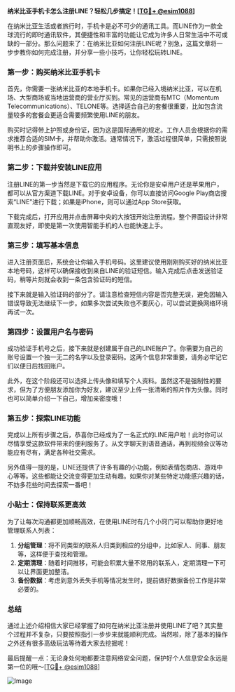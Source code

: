**纳米比亚手机卡怎么注册LINE？轻松几步搞定！[[TG💪+ @esim1088](https://t.me/s/esim1088)]**

在纳米比亚生活或者旅行时，手机卡是必不可少的通讯工具。而LINE作为一款全球流行的即时通讯软件，其便捷性和丰富的功能让它成为许多人日常生活中不可或缺的一部分。那么问题来了：在纳米比亚如何注册LINE呢？别急，这篇文章将一步步教你如何完成注册，并分享一些小技巧，让你轻松玩转LINE。

### 第一步：购买纳米比亚手机卡

首先，你需要一张纳米比亚的本地手机卡。如果你已经入境纳米比亚，可以在机场、大型商场或当地运营商的营业厅买到。常见的运营商有MTC（Momentum Telecommunications）、TELONE等。选择适合自己的套餐很重要，比如包含流量较多的套餐会更适合需要频繁使用LINE的朋友。

购买时记得带上护照或身份证，因为这是国际通用的规定。工作人员会根据你的需求推荐合适的SIM卡，并帮助你激活。通常情况下，激活过程很简单，只需按照说明书上的步骤操作即可。

### 第二步：下载并安装LINE应用

注册LINE的第一步当然是下载它的应用程序。无论你是安卓用户还是苹果用户，都可以从官方渠道下载LINE。对于安卓设备，你可以直接访问Google Play商店搜索“LINE”进行下载；如果是iPhone，则可以通过App Store获取。

下载完成后，打开应用并点击屏幕中央的大按钮开始注册流程。整个界面设计非常直观友好，即使是第一次使用智能手机的人也能快速上手。

### 第三步：填写基本信息

进入注册页面后，系统会让你输入手机号码。这里建议使用刚刚购买好的纳米比亚本地号码，这样可以确保接收到来自LINE的验证短信。输入完成后点击发送验证码，稍等片刻就会收到一条包含验证码的短信。

接下来就是输入验证码的部分了。请注意检查短信内容是否完整无误，避免因输入错误导致无法继续下一步。如果多次尝试失败也不要灰心，可以尝试更换网络环境再试一次。

### 第四步：设置用户名与密码

成功验证手机号之后，接下来就是创建属于自己的LINE账户了。你需要为自己的账号设置一个独一无二的名字以及登录密码。这两个信息非常重要，请务必牢记它们以便日后找回账户。

此外，在这个阶段还可以选择上传头像和填写个人资料。虽然这不是强制性的要求，但为了方便朋友添加你为好友，建议至少上传一张清晰的照片作为头像。同时也可以简单介绍一下自己，增加亲密度哦！

### 第五步：探索LINE功能

完成以上所有步骤之后，恭喜你已经成为了一名正式的LINE用户啦！此时你可以尽情享受这款软件带来的便利服务了。从文字聊天到语音通话，再到视频会议等功能应有尽有，满足各种社交需求。

另外值得一提的是，LINE还提供了许多有趣的小功能，例如表情包商店、游戏中心等等。这些都能让交流变得更加生动有趣。如果你对某些特定功能感兴趣的话，不妨多花些时间去探索一番吧！

### 小贴士：保持联系更高效

为了让每次沟通都更加顺畅高效，在使用LINE时有几个小窍门可以帮助你更好地管理联系人列表：

1. **分组管理**：将不同类型的联系人归类到相应的分组中，比如家人、同事、朋友等，这样便于查找和管理。
2. **定期清理**：随着时间推移，可能会积累大量不常用的联系人，定期清理一下可以让界面更加整洁。
3. **备份数据**：考虑到意外丢失手机等情况发生时，提前做好数据备份工作是非常必要的。

### 总结

通过上述介绍相信大家已经掌握了如何在纳米比亚注册并使用LINE了吧？其实整个过程并不复杂，只要按照指引一步步来就能顺利完成。当然啦，除了基本的操作之外还有很多高级玩法等待着大家去挖掘呢！

最后提醒一点：无论身处何地都要注意网络安全问题，保护好个人信息安全永远是第一位的哦～[[TG💪+ @esim1088](https://t.me/s/esim1088)]

![Image](https://i.postimg.cc/4NQfJmqS/Snipaste-2025-05-13-00-14-12.png)